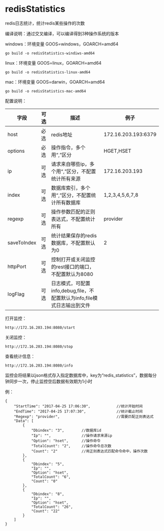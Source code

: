 # redisStatistics
redis日志统计，统计redis某些操作的次数

编译说明：通过交叉编译，可以编译得到3种操作系统的版本

windows：环境变量 GOOS=windows，GOARCH=amd64

```
go build -o redisStatistics-windiws-amd64
```

linux：环境变量 GOOS=linux，GOARCH=amd64

```
go build -o redisStatistics-linux-amd64
```

mac：环境变量 GOOS=darwin，GOARCH=amd64

```
go build -o redisStatistics-mac-amd64
```



配置说明：

| 字段          | 可选   | 描述                                       | 例子                  |
| ----------- | ---- | ---------------------------------------- | ------------------- |
| host        | 必选   | redis地址                                  | 172.16.203.193:6379 |
| options     | 必选   | 操作指令，多个用“,”区分                            | HGET,HSET           |
| ip          | 可选   | 请求来自哪些ip，多个用“,”区分，不配置统计所有来源              | 172.16.203.193      |
| index       | 可选   | 数据库索引，多个用“,”区分，不配置统计所有数据库                | 1,2,3,4,5,6,7,8     |
| regexp      | 可选   | 操作参数匹配的正则表达式，不配置统计所有                     | provider            |
| saveToIndex | 可选   | 统计结果保存的redis数据库，不配置默认为0                  | 2                   |
| httpPort    | 可选   | 控制打开或关闭监控的rest接口的端口，不配置默认为8080           |                     |
| logFlag     | 可选   | 日志模式，可配置info,debug,file，不配置默认为info,file模式日志输出到文件 |                     |



打开监控：

```
http://172.16.203.194:8080/start

```

关闭监控：

```
http://172.16.203.194:8080/stop

```

查看统计信息：
```
http://172.16.203.194:8080/info

```

监控会将结果以json格式存入指定数据库中，key为“redis_statistics”，数据每分钟同步一次，停止监控空后数据有效期为1小时

例：

```
{
    "StartTime": "2017-04-25 17:06:30",            //统计开始时间
    "EndTime": "2017-04-25 17:07:30",              //统计截止时间
    "Regexp": "provider",                          //需要匹配正则表达式
    "Data": [
        {
            "Dbindex": "3",        //数据库id
            "Ip": "",              //操作请求来源ip
            "Option": "hset",      //操作命令
            "TotalCount": "2",     //操作命令总次数
            "Count": "2"           //用正则表达式匹配命令命中，操作次数
        },
        {
            "Dbindex": "5",
            "Ip": "",
            "Option": "hset",
            "TotalCount": "6",
            "Count": "0"
        },
        {
            "Dbindex": "8",
            "Ip": "",
            "Option": "hset",
            "TotalCount": "26",
            "Count": "22"
        }
    ]
}
```

